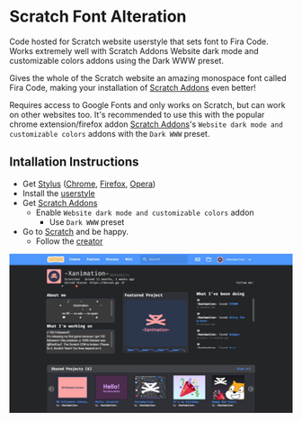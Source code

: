 # Scratch Font Alteration

Code hosted for Scratch website userstyle that sets font to Fira Code. Works extremely well with Scratch Addons Website dark mode and customizable colors addons using the Dark WWW preset.

Gives the whole of the Scratch website an amazing monospace font called Fira Code, making your installation of [Scratch Addons](https://scratchaddons.com/) even better!

Requires access to Google Fonts and only works on Scratch, but can work on other websites too. It's recommended to use this with the popular chrome extension/firefox addon [Scratch Addons](https://scratchaddons.com/)'s `Website dark mode and customizable colors` addons with the `Dark WWW` preset.

## Intallation Instructions

- Get [Stylus](https://add0n.com/stylus.html) ([Chrome](https://chrome.google.com/webstore/detail/stylus/clngdbkpkpeebahjckkjfobafhncgmne), [Firefox](https://addons.mozilla.org/en-US/firefox/addon/styl-us/), [Opera](https://addons.opera.com/en/extensions/details/stylus/))
- Install the [userstyle](https://userstyles.world/api/style/2432.user.css)
- Get [Scratch Addons](https://scratchaddons.com)
  - Enable `Website dark mode and customizable colors` addon
    - Use `Dark WWW` preset
- Go to [Scratch](https://scratch.mit.edu) and be happy.
  - Follow the [creator](https://scratch.mit.edu/users/-Xanimation-)

[![Screenshot](https://raw.githubusercontent.com/devxan/scratch-font-alteration/main/scratch-font-alteration.jpg)](https://scratch.mit.edu/users/-Xanimation-)

